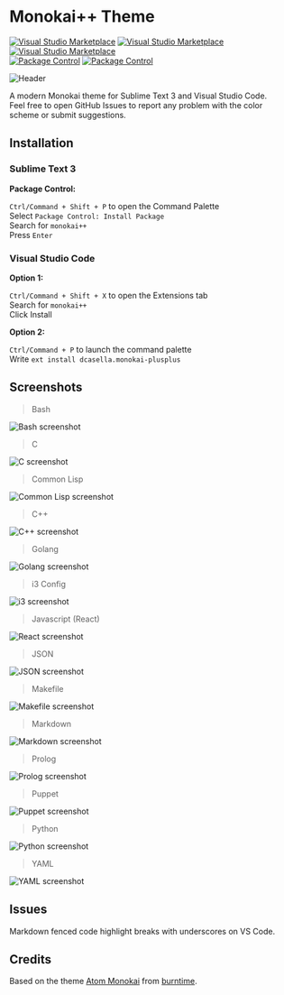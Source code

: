 # Monokai++ Theme

[![Visual Studio Marketplace](https://img.shields.io/vscode-marketplace/v/dcasella.monokai-plusplus.svg?style=flat-square)](https://marketplace.visualstudio.com/items?itemName=dcasella.monokai-plusplus)
[![Visual Studio Marketplace](https://img.shields.io/vscode-marketplace/d/dcasella.monokai-plusplus.svg?style=flat-square)](https://marketplace.visualstudio.com/items?itemName=dcasella.monokai-plusplus)
[![Visual Studio Marketplace](https://img.shields.io/vscode-marketplace/r/dcasella.monokai-plusplus.svg?style=flat-square)](https://marketplace.visualstudio.com/items?itemName=dcasella.monokai-plusplus)  
[![Package Control](https://img.shields.io/badge/package%20control-v1.9.1-brightgreen.svg?style=flat-square)](https://packagecontrol.io/packages/Monokai%2B%2B)
[![Package Control](https://img.shields.io/packagecontrol/dt/Monokai%2B%2B.svg?style=flat-square)](https://packagecontrol.io/packages/Monokai%2B%2B)

![Header](https://i.imgur.com/bQYydRr.png)

A modern Monokai theme for Sublime Text 3 and Visual Studio Code.  
Feel free to open GitHub Issues to report any problem with the color scheme or submit suggestions.

## Installation

### Sublime Text 3

**Package Control:**

`Ctrl/Command + Shift + P` to open the Command Palette  
Select `Package Control: Install Package`  
Search for `monokai++`  
Press `Enter`

### Visual Studio Code

**Option 1:**

`Ctrl/Command + Shift + X` to open the Extensions tab  
Search for `monokai++`  
Click Install

**Option 2:**

`Ctrl/Command + P` to launch the command palette  
Write `ext install dcasella.monokai-plusplus`

## Screenshots

> Bash

![Bash screenshot](https://i.imgur.com/Y3OwtAk.png)

> C

![C screenshot](https://i.imgur.com/9HzPEFX.png)

> Common Lisp

![Common Lisp screenshot](https://i.imgur.com/nq88JjD.png)

> C++

![C++ screenshot](https://i.imgur.com/FAfaQEj.png)

> Golang

![Golang screenshot](https://i.imgur.com/nNWIG97.png)

> i3 Config

![i3 screenshot](https://i.imgur.com/vWB9QJo.png)

> Javascript (React)

![React screenshot](https://i.imgur.com/85UXUqe.png)

> JSON

![JSON screenshot](https://i.imgur.com/PERtChM.png)

> Makefile

![Makefile screenshot](https://i.imgur.com/20vo6Ne.png)

> Markdown

![Markdown screenshot](https://i.imgur.com/3uMZ7N5.png)

> Prolog

![Prolog screenshot](https://i.imgur.com/Dyo1Fmb.png)

> Puppet

![Puppet screenshot](https://i.imgur.com/1LTleOL.png)

> Python

![Python screenshot](https://i.imgur.com/GCf4qMW.png)

> YAML

![YAML screenshot](https://i.imgur.com/J5HmGYI.png)

## Issues

Markdown fenced code highlight breaks with underscores on VS Code.

## Credits

Based on the theme [Atom Monokai](https://github.com/burntime/atom-monokai) from [burntime](https://github.com/burntime).
